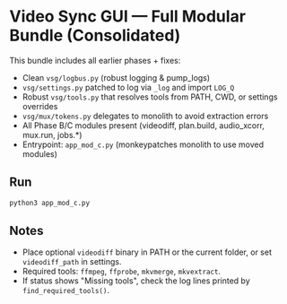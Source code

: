 # Video Sync GUI — Full Modular Bundle (Consolidated)

This bundle includes all earlier phases + fixes:
- Clean `vsg/logbus.py` (robust logging & pump_logs)
- `vsg/settings.py` patched to log via `_log` and import `LOG_Q`
- Robust `vsg/tools.py` that resolves tools from PATH, CWD, or settings overrides
- `vsg/mux/tokens.py` delegates to monolith to avoid extraction errors
- All Phase B/C modules present (videodiff, plan.build, audio_xcorr, mux.run, jobs.*)
- Entrypoint: `app_mod_c.py` (monkeypatches monolith to use moved modules)

## Run
```bash
python3 app_mod_c.py
```

## Notes
- Place optional `videodiff` binary in PATH or the current folder, or set `videodiff_path` in settings.
- Required tools: `ffmpeg`, `ffprobe`, `mkvmerge`, `mkvextract`.
- If status shows "Missing tools", check the log lines printed by `find_required_tools()`.
